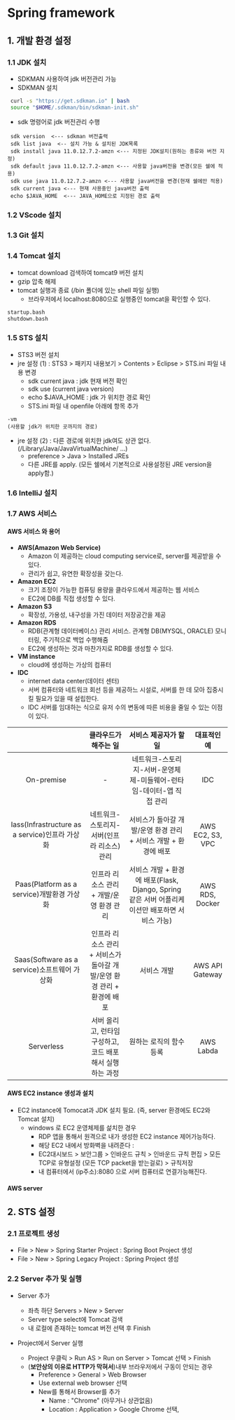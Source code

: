 # Spring framework


## 1. 개발 환경 설정

### 1.1 JDK 설치

- SDKMAN 사용하여 jdk 버전관리 가능
- SDKMAN 설치

```bash
 curl -s "https://get.sdkman.io" | bash
 source "$HOME/.sdkman/bin/sdkman-init.sh"  
```

- sdk 명령어로 jdk 버전관리 수행

```
 sdk version  <--- sdkman 버전출력  
 sdk list java  <-- 설치 가능 & 설치된 JDK목록  
 sdk install java 11.0.12.7.2-amzn <--- 지정된 JDK설치(원하는 종류와 버전 지정)  
 sdk default java 11.0.12.7.2-amzn <--- 사용할 java버전을 변경(모든 쉘에 적용)
 sdk use java 11.0.12.7.2-amzn <--- 사용할 java버전을 변경(현재 쉘에만 적용)  
 sdk current java <--- 현재 사용중인 java버전 출력  
 echo $JAVA_HOME  <--- JAVA_HOME으로 지정된 경로 출력
```

### 1.2 VScode 설치

### 1.3 Git 설치

### 1.4 Tomcat 설치

- tomcat download 검색하여 tomcat9 버전 설치
- gzip 압축 해제
- tomcat 실행과 종료 (/bin 폴더에 있는 shell 파일 실행)
  - 브라우저에서 localhost:8080으로 실행중인 tomcat을 확인할 수 있다.

```bash
startup.bash
shutdown.bash
```

### 1.5 STS 설치

- STS3 버전 설치
- jre 설정 (1) : STS3 > 패키지 내용보기 > Contents > Eclipse > STS.ini 파일 내용 변경
  - sdk current java : jdk 현재 버전 확인
  - sdk use (current java version)
  - echo $JAVA_HOME : jdk 가 위치한 경로 확인
  - STS.ini 파일 내 openfile 아래에 항목 추가

```vi
-vm
(사용할 jdk가 위치한 곳까지의 경로)
```

- jre 설정 (2) : 다른 경로에 위치한 jdk여도 상관 없다. (/Library/Java/JavaVirtualMachine/ ...)
  - preference > Java > Installed JREs
  - 다른 JRE를 apply. (모든 쉘에서 기본적으로 사용설정된 JRE version을 apply함.)

### 1.6 IntelliJ 설치

### 1.7 AWS 서비스

#### AWS 서비스 와 용어

- **AWS(Amazon Web Service)**
  - Amazon 이 제공하는 cloud computing service로, server를 제공받을 수 있다.
  - 관리가 쉽고, 유연한 확장성을 갖는다.
- **Amazon EC2**
  - 크기 조정이 가능한 컴퓨팅 용량을 클라우드에서 제공하는 웹 서비스
  - EC2에 DB를 직접 생성할 수 있다.
- **Amazon S3**
  - 확장성, 가용성, 내구성을 가진 데이터 저장공간을 제공
- **Amazon RDS**
  - RDB(관계형 데이터베이스) 관리 서비스. 관계형 DB(MYSQL, ORACLE) 모니터링, 주기적으로 백업 수행해줌
  - EC2에 생성하는 것과 마찬가지로 RDB를 생성할 수 있다.
- **VM instance**
  - cloud에 생성하는 가상의 컴퓨터
- **IDC**
  - internet data center(데이터 센터)
  - 서버 컴퓨터와 네트워크 회선 등을 제공하느 시설로, 서버를 한 데 모아 집중시킬 필요가 있을 때 설립한다.
  - IDC 서버를 임대하는 식으로 유저 수의 변동에 따른 비용을 줄일 수 있는 이점이 있다.

||클라우드가 해주는 일|서비스 제공자가 할 일|대표적인 예|
|:---:|:---:|:---:|:---:|
|On-premise| - |네트워크-스토리지-서버-운영체제-미들웨어-런타임-데이터-앱 직접 관리|IDC|
|Iass(Infrastructure as a service)인프라 가상화|네트워크-스토리지-서버(인프라 리소스) 관리|서비스가 돌아갈 개발/운영 환경 관리 + 서비스 개발 + 환경에 배포|AWS EC2, S3, VPC|
|Paas(Platform as a service)개발환경 가상화|인프라 리소스 관리 + 개발/운영 환경 관리|서비스 개발 + 환경에 배포(Flask, Django, Spring 같은 서버 어플리케이션만 배포하면 서비스 가능)|AWS RDS, Docker|
|Saas(Software as a service)소프트웨어 가상화|인프라 리소스 관리 + 서비스가 돌아갈 개발/운영 환경 관리 + 환경에 배포|서비스 개발|AWS API Gateway|
|Serverless|서버 올리고, 런타임 구성하고, 코드 배포해서 실행하는 과정|원하는 로직의 함수 등록|AWS Labda|

#### AWS EC2 instance 생성과 설치 

- EC2 instance에 Tomocat과 JDK 설치 필요. (즉, server 환경에도 EC2와 Tomcat 설치)
  - windows 로 EC2 운영체제를 섩치한 경우
    - RDP 앱을 통해서 원격으로 내가 생성한 EC2 instance 제어가능하다.
    - 해당 EC2 내에서 방화벽을 내려준다 : 
    - EC2대시보드 > 보안그룹 > 인바운드 규칙 > 인바운드 규칙 편집 > 모든 TCP로 유형설정 (모든 TCP packet을 받는걸로) > 규칙저장
    - 내 컴퓨터에서 (ip주소):8080 으로 서버 컴퓨터로 연결가능해진다.

#### AWS server 

## 2. STS 설정

### 2.1 프로젝트 생성

- File > New > Spring Starter Project : Spring Boot Project 생성
- File > New > Spring Legacy Project : Spring Project 생성 

### 2.2 Server 추가 및 실행

- Server 추가
  - 좌측 하단 Servers > New > Server
  - Server type select에 Tomcat 검색
  - 내 로컬에 존재하는 tomcat 버전 선택 후 Finish

- Project에서 Server 실행
  - Project 우클릭 > Run AS > Run on Server > Tomcat 선택 > Finish
  - (**보안상의 이유로 HTTP가 막혀서**)내부 브라우저에서 구동이 안되는 경우
    - Preference > General > Web Browser 
    - Use external web browser 선택
    - New를 통해서 Browser를 추가
      - Name : "Chrome" (아무거나 상관없음) 
      - Location : Application > Google Chrome 선택, 